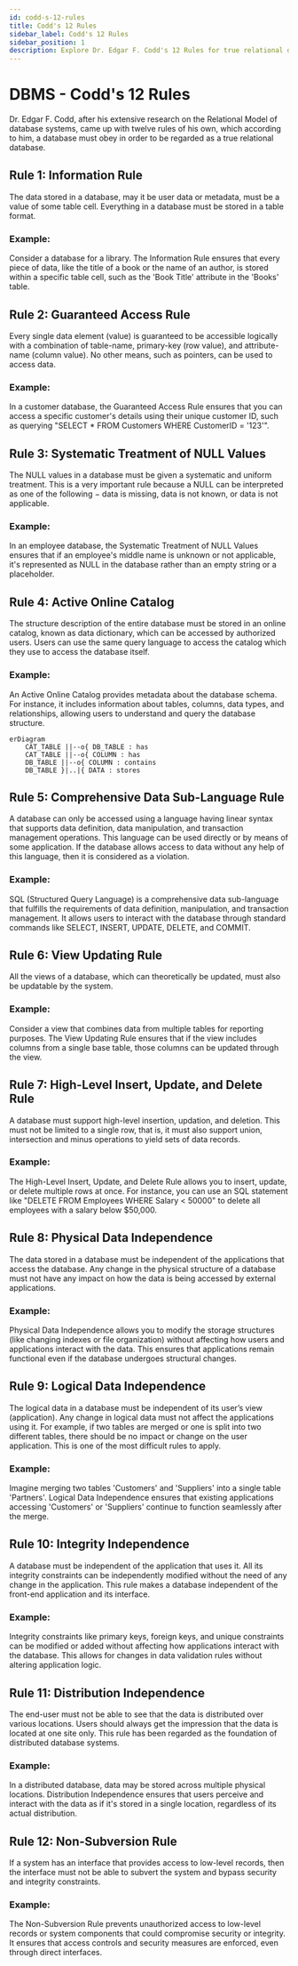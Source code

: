 ```yaml
---
id: codd-s-12-rules
title: Codd's 12 Rules
sidebar_label: Codd's 12 Rules
sidebar_position: 1
description: Explore Dr. Edgar F. Codd's 12 Rules for true relational databases with examples and diagrams.
---
```


# DBMS - Codd's 12 Rules

Dr. Edgar F. Codd, after his extensive research on the Relational Model of database systems, came up with twelve rules of his own, which according to him, a database must obey in order to be regarded as a true relational database.

## Rule 1: Information Rule

The data stored in a database, may it be user data or metadata, must be a value of some table cell. Everything in a database must be stored in a table format.

### Example:

Consider a database for a library. The Information Rule ensures that every piece of data, like the title of a book or the name of an author, is stored within a specific table cell, such as the 'Book Title' attribute in the 'Books' table.

## Rule 2: Guaranteed Access Rule

Every single data element (value) is guaranteed to be accessible logically with a combination of table-name, primary-key (row value), and attribute-name (column value). No other means, such as pointers, can be used to access data.

### Example:

In a customer database, the Guaranteed Access Rule ensures that you can access a specific customer's details using their unique customer ID, such as querying "SELECT \* FROM Customers WHERE CustomerID = '123'".

## Rule 3: Systematic Treatment of NULL Values

The NULL values in a database must be given a systematic and uniform treatment. This is a very important rule because a NULL can be interpreted as one of the following − data is missing, data is not known, or data is not applicable.

### Example:

In an employee database, the Systematic Treatment of NULL Values ensures that if an employee's middle name is unknown or not applicable, it's represented as NULL in the database rather than an empty string or a placeholder.

## Rule 4: Active Online Catalog

The structure description of the entire database must be stored in an online catalog, known as data dictionary, which can be accessed by authorized users. Users can use the same query language to access the catalog which they use to access the database itself.

### Example:

An Active Online Catalog provides metadata about the database schema. For instance, it includes information about tables, columns, data types, and relationships, allowing users to understand and query the database structure.

```mermaid
erDiagram
    CAT_TABLE ||--o{ DB_TABLE : has
    CAT_TABLE ||--o{ COLUMN : has
    DB_TABLE ||--o{ COLUMN : contains
    DB_TABLE }|..|{ DATA : stores
```

## Rule 5: Comprehensive Data Sub-Language Rule

A database can only be accessed using a language having linear syntax that supports data definition, data manipulation, and transaction management operations. This language can be used directly or by means of some application. If the database allows access to data without any help of this language, then it is considered as a violation.

### Example:

SQL (Structured Query Language) is a comprehensive data sub-language that fulfills the requirements of data definition, manipulation, and transaction management. It allows users to interact with the database through standard commands like SELECT, INSERT, UPDATE, DELETE, and COMMIT.

## Rule 6: View Updating Rule

All the views of a database, which can theoretically be updated, must also be updatable by the system.

### Example:

Consider a view that combines data from multiple tables for reporting purposes. The View Updating Rule ensures that if the view includes columns from a single base table, those columns can be updated through the view.

## Rule 7: High-Level Insert, Update, and Delete Rule

A database must support high-level insertion, updation, and deletion. This must not be limited to a single row, that is, it must also support union, intersection and minus operations to yield sets of data records.

### Example:

The High-Level Insert, Update, and Delete Rule allows you to insert, update, or delete multiple rows at once. For instance, you can use an SQL statement like "DELETE FROM Employees WHERE Salary < 50000" to delete all employees with a salary below $50,000.

## Rule 8: Physical Data Independence

The data stored in a database must be independent of the applications that access the database. Any change in the physical structure of a database must not have any impact on how the data is being accessed by external applications.

### Example:

Physical Data Independence allows you to modify the storage structures (like changing indexes or file organization) without affecting how users and applications interact with the data. This ensures that applications remain functional even if the database undergoes structural changes.

## Rule 9: Logical Data Independence

The logical data in a database must be independent of its user’s view (application). Any change in logical data must not affect the applications using it. For example, if two tables are merged or one is split into two different tables, there should be no impact or change on the user application. This is one of the most difficult rules to apply.

### Example:

Imagine merging two tables 'Customers' and 'Suppliers' into a single table 'Partners'. Logical Data Independence ensures that existing applications accessing 'Customers' or 'Suppliers' continue to function seamlessly after the merge.

## Rule 10: Integrity Independence

A database must be independent of the application that uses it. All its integrity constraints can be independently modified without the need of any change in the application. This rule makes a database independent of the front-end application and its interface.

### Example:

Integrity constraints like primary keys, foreign keys, and unique constraints can be modified or added without affecting how applications interact with the database. This allows for changes in data validation rules without altering application logic.

## Rule 11: Distribution Independence

The end-user must not be able to see that the data is distributed over various locations. Users should always get the impression that the data is located at one site only. This rule has been regarded as the foundation of distributed database systems.

### Example:

In a distributed database, data may be stored across multiple physical locations. Distribution Independence ensures that users perceive and interact with the data as if it's stored in a single location, regardless of its actual distribution.

## Rule 12: Non-Subversion Rule

If a system has an interface that provides access to low-level records, then the interface must not be able to subvert the system and bypass security and integrity constraints.

### Example:

The Non-Subversion Rule prevents unauthorized access to low-level records or system components that could compromise security or integrity. It ensures that access controls and security measures are enforced, even through direct interfaces.
    